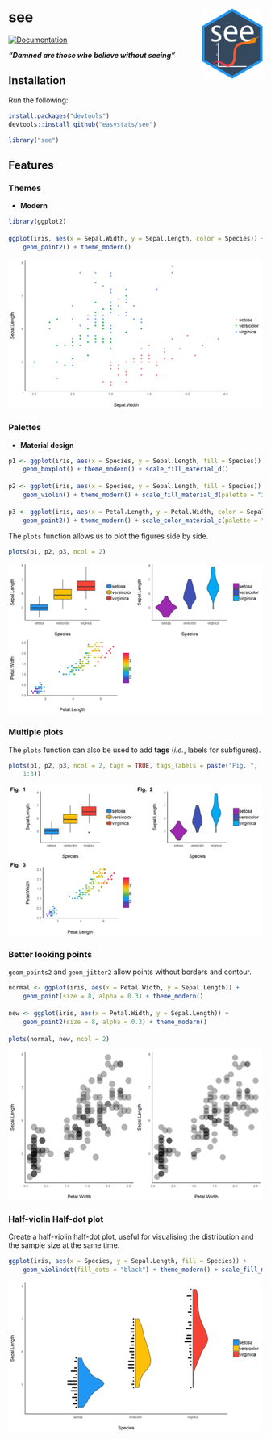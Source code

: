 
# see <img src='man/figures/logo.png' align="right" height="139" />

<!-- [![Build -->

<!-- Status](https://travis-ci.org/easystats/see.svg?branch=master)](https://travis-ci.org/easystats/see) -->

<!-- [![codecov](https://codecov.io/gh/easystats/see/branch/master/graph/badge.svg)](https://codecov.io/gh/easystats/see) -->

[![Documentation](https://img.shields.io/badge/documentation-see-orange.svg?colorB=E91E63)](https://easystats.github.io/see/)

***“Damned are those who believe without seeing”***

## Installation

Run the following:

``` r
install.packages("devtools")
devtools::install_github("easystats/see")
```

``` r
library("see")
```

## Features

### Themes

  - **Modern**

<!-- end list -->

``` r
library(ggplot2)

ggplot(iris, aes(x = Sepal.Width, y = Sepal.Length, color = Species)) + 
    geom_point2() + theme_modern()
```

![](man/figures/unnamed-chunk-4-1.png)<!-- -->

### Palettes

  - **Material design**

<!-- end list -->

``` r
p1 <- ggplot(iris, aes(x = Species, y = Sepal.Length, fill = Species)) + 
    geom_boxplot() + theme_modern() + scale_fill_material_d()

p2 <- ggplot(iris, aes(x = Species, y = Sepal.Length, fill = Species)) + 
    geom_violin() + theme_modern() + scale_fill_material_d(palette = "ice")

p3 <- ggplot(iris, aes(x = Petal.Length, y = Petal.Width, color = Sepal.Length)) + 
    geom_point2() + theme_modern() + scale_color_material_c(palette = "rainbow")
```

The `plots` function allows us to plot the figures side by side.

``` r
plots(p1, p2, p3, ncol = 2)
```

![](man/figures/unnamed-chunk-6-1.png)<!-- -->

### Multiple plots

The `plots` function can also be used to add **tags** (*i.e.*, labels
for subfigures).

``` r
plots(p1, p2, p3, ncol = 2, tags = TRUE, tags_labels = paste("Fig. ", 
    1:3))
```

![](man/figures/unnamed-chunk-7-1.png)<!-- -->

### Better looking points

`geom_points2` and `geom_jitter2` allow points without borders and
contour.

``` r
normal <- ggplot(iris, aes(x = Petal.Width, y = Sepal.Length)) + 
    geom_point(size = 8, alpha = 0.3) + theme_modern()

new <- ggplot(iris, aes(x = Petal.Width, y = Sepal.Length)) + 
    geom_point2(size = 8, alpha = 0.3) + theme_modern()

plots(normal, new, ncol = 2)
```

![](man/figures/unnamed-chunk-8-1.png)<!-- -->

### Half-violin Half-dot plot

Create a half-violin half-dot plot, useful for visualising the
distribution and the sample size at the same time.

``` r
ggplot(iris, aes(x = Species, y = Sepal.Length, fill = Species)) + 
    geom_violindot(fill_dots = "black") + theme_modern() + scale_fill_material_d()
```

![](man/figures/unnamed-chunk-9-1.png)<!-- -->

